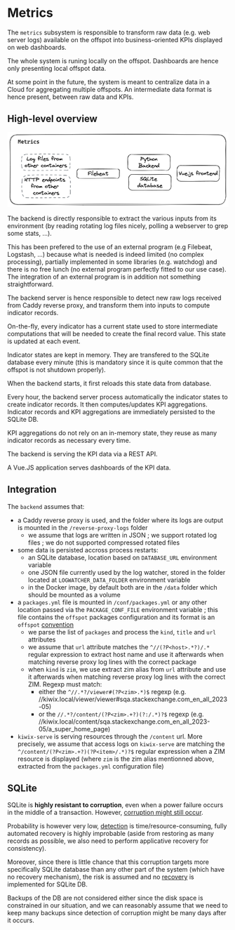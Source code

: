 Metrics
=======

The `metrics` subsystem is responsible to transform raw data (e.g. web server logs) available on the offspot into business-oriented KPIs displayed on web dashboards.

The whole system is runing locally on the offspot. Dashboards are hence only presenting local offspot data.

At some point in the future, the system is meant to centralize data in a Cloud for aggregating multiple offspots. An intermediate data format is hence present, between raw data and KPIs.

## High-level overview

![Technical architecture](architecture_technical.excalidraw.png)

The backend is directly responsible to extract the various inputs from its environment (by reading rotating log files nicely, polling a webserver to grep some stats, ...).

This has been prefered to the use of an external program (e.g Filebeat, Logstash, ...) because what is needed is indeed limited (no complex processing), partially implemented in some libraries (e.g. watchdog) and there is no free lunch (no external program perfectly fitted to our use case). The integration of an external program is in addition not something straightforward.

The backend server is hence responsible to detect new raw logs received from Caddy reverse proxy, and transform them into inputs to compute indicator records.

On-the-fly, every indicator has a current state used to store intermediate computations that will be needed to create the final record value. This state is updated at each event.

Indicator states are kept in memory. They are transfered to the SQLite database every minute (this is mandatory since it is quite common that the offspot is not shutdown properly).

When the backend starts, it first reloads this state data from database.

Every hour, the backend server process automatically the indicator states to create indicator records. It then computes/updates KPI aggregations. Indicator records and KPI aggregations are immediately persisted to the SQLite DB.

KPI aggregations do not rely on an in-memory state, they reuse as many indicator records as necessary every time.

The backend is serving the KPI data via a REST API.

A Vue.JS application serves dashboards of the KPI data.

## Integration

The `backend` assumes that:
- a Caddy reverse proxy is used, and the folder where its logs are output is mounted in the `/reverse-proxy-logs` folder
    - we assume that logs are written in JSON ; we support rotated log files ; we do not supported compressed rotated files
- some data is persisted accross process restarts:
  - an SQLite database, location based on `DATABASE_URL` environment variable
  - one JSON file currently used by the log watcher, stored in the folder located at `LOGWATCHER_DATA_FOLDER` environment variable
  - in the Docker image, by default both are in the `/data` folder which should be mounted as a volume
- a `packages.yml` file is mounted in `/conf/packages.yml` or any other location passed via the
`PACKAGE_CONF_FILE` environment variable ; this file contains the `offspot` packages configuration and
 its format is an `offspot` [convention](https://github.com/offspot/container-images/tree/main/dashboard)
    - we parse the list of `packages` and process the `kind`, `title` and `url` attributes
    - we assume that `url` attribute matches the `^//(?P<host>.*?)/.*` regular expression to extract
    host name and use it afterwards when matching reverse proxy log lines with the correct package
    - when `kind` is `zim`, we use extract zim alias from `url` attribute and use it afterwards when
    matching reverse proxy log lines with the correct ZIM. Regexp must match:
      - either the `^//.*?/viewer#(?P<zim>.*)$` regexp
    (e.g. //kiwix.local/viewer/viewer#sqa.stackexchange.com_en_all_2023-05)
      - or the `//.*?/content/(?P<zim>.+?)(?:/.*)?$` regexp
    (e.g. //kiwix.local/content/sqa.stackexchange.com_en_all_2023-05/a_super_home_page)
- `kiwix-serve` is serving resources through the `/content` url. More precisely, we assume that access logs
on `kiwix-serve` are matching the `^/content/(?P<zim>.+?)(?P<item>/.*)?$` regular expression when a ZIM
resource is displayed (where `zim` is the zim alias mentionned above, extracted from the `packages.yml`
configuration file)

## SQLite

SQLite is **highly resistant to corruption**, even when a power failure occurs in the middle of a transaction. However, [corruption might still occur](https://www.sqlite.org/howtocorrupt.html).

Probability is however very low, [detection](https://www.sqlite.org/pragma.html#pragma_integrity_check) is time/resource-consuming, fully automated recovery is highly improbable (aside from restoring as many records as possible, we also need to perform applicative recovery for consistency).

Moreover, since there is little chance that this corruption targets more specifically SQLite database than any other part of the system (which have no recovery mechanism), the risk is assumed and no [recovery](https://sqlite.org/cli.html#recover) is implemented for SQLite DB.

Backups of the DB are not considered either since the disk space is constrained in our situation, and we can reasonably assume that we need to keep many backups since detection of corruption might be many days after it occurs.
